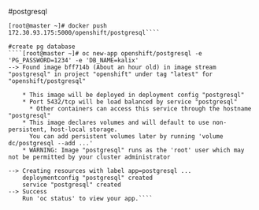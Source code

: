 #postgresql
````[root@master ~]# docker tag sameersbn/postgresql 172.30.93.175:5000/openshift/postgresql
[root@master ~]# docker push 172.30.93.175:5000/openshift/postgresql````

#create pg database  
````[root@master ~]# oc new-app openshift/postgresql -e 'PG_PASSWORD=1234' -e 'DB_NAME=kalix'
--> Found image bff714b (About an hour old) in image stream "postgresql" in project "openshift" under tag "latest" for "openshift/postgresql"

    * This image will be deployed in deployment config "postgresql"
    * Port 5432/tcp will be load balanced by service "postgresql"
      * Other containers can access this service through the hostname "postgresql"
    * This image declares volumes and will default to use non-persistent, host-local storage.
      You can add persistent volumes later by running 'volume dc/postgresql --add ...'
    * WARNING: Image "postgresql" runs as the 'root' user which may not be permitted by your cluster administrator

--> Creating resources with label app=postgresql ...
    deploymentconfig "postgresql" created
    service "postgresql" created
--> Success
    Run 'oc status' to view your app.````
